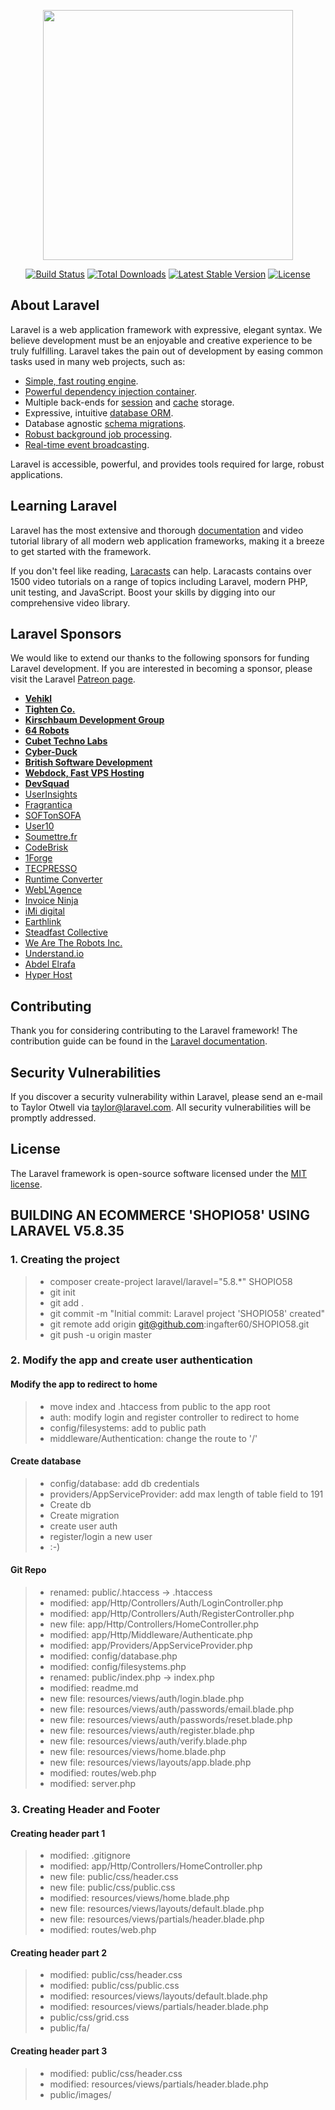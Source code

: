<p align="center"><img src="https://res.cloudinary.com/dtfbvvkyp/image/upload/v1566331377/laravel-logolockup-cmyk-red.svg" width="400"></p>

<p align="center">
<a href="https://travis-ci.org/laravel/framework"><img src="https://travis-ci.org/laravel/framework.svg" alt="Build Status"></a>
<a href="https://packagist.org/packages/laravel/framework"><img src="https://poser.pugx.org/laravel/framework/d/total.svg" alt="Total Downloads"></a>
<a href="https://packagist.org/packages/laravel/framework"><img src="https://poser.pugx.org/laravel/framework/v/stable.svg" alt="Latest Stable Version"></a>
<a href="https://packagist.org/packages/laravel/framework"><img src="https://poser.pugx.org/laravel/framework/license.svg" alt="License"></a>
</p>

## About Laravel

Laravel is a web application framework with expressive, elegant syntax. We believe development must be an enjoyable and creative experience to be truly fulfilling. Laravel takes the pain out of development by easing common tasks used in many web projects, such as:

- [Simple, fast routing engine](https://laravel.com/docs/routing).
- [Powerful dependency injection container](https://laravel.com/docs/container).
- Multiple back-ends for [session](https://laravel.com/docs/session) and [cache](https://laravel.com/docs/cache) storage.
- Expressive, intuitive [database ORM](https://laravel.com/docs/eloquent).
- Database agnostic [schema migrations](https://laravel.com/docs/migrations).
- [Robust background job processing](https://laravel.com/docs/queues).
- [Real-time event broadcasting](https://laravel.com/docs/broadcasting).

Laravel is accessible, powerful, and provides tools required for large, robust applications.

## Learning Laravel

Laravel has the most extensive and thorough [documentation](https://laravel.com/docs) and video tutorial library of all modern web application frameworks, making it a breeze to get started with the framework.

If you don't feel like reading, [Laracasts](https://laracasts.com) can help. Laracasts contains over 1500 video tutorials on a range of topics including Laravel, modern PHP, unit testing, and JavaScript. Boost your skills by digging into our comprehensive video library.

## Laravel Sponsors

We would like to extend our thanks to the following sponsors for funding Laravel development. If you are interested in becoming a sponsor, please visit the Laravel [Patreon page](https://patreon.com/taylorotwell).

- **[Vehikl](https://vehikl.com/)**
- **[Tighten Co.](https://tighten.co)**
- **[Kirschbaum Development Group](https://kirschbaumdevelopment.com)**
- **[64 Robots](https://64robots.com)**
- **[Cubet Techno Labs](https://cubettech.com)**
- **[Cyber-Duck](https://cyber-duck.co.uk)**
- **[British Software Development](https://www.britishsoftware.co)**
- **[Webdock, Fast VPS Hosting](https://www.webdock.io/en)**
- **[DevSquad](https://devsquad.com)**
- [UserInsights](https://userinsights.com)
- [Fragrantica](https://www.fragrantica.com)
- [SOFTonSOFA](https://softonsofa.com/)
- [User10](https://user10.com)
- [Soumettre.fr](https://soumettre.fr/)
- [CodeBrisk](https://codebrisk.com)
- [1Forge](https://1forge.com)
- [TECPRESSO](https://tecpresso.co.jp/)
- [Runtime Converter](http://runtimeconverter.com/)
- [WebL'Agence](https://weblagence.com/)
- [Invoice Ninja](https://www.invoiceninja.com)
- [iMi digital](https://www.imi-digital.de/)
- [Earthlink](https://www.earthlink.ro/)
- [Steadfast Collective](https://steadfastcollective.com/)
- [We Are The Robots Inc.](https://watr.mx/)
- [Understand.io](https://www.understand.io/)
- [Abdel Elrafa](https://abdelelrafa.com)
- [Hyper Host](https://hyper.host)

## Contributing

Thank you for considering contributing to the Laravel framework! The contribution guide can be found in the [Laravel documentation](https://laravel.com/docs/contributions).

## Security Vulnerabilities

If you discover a security vulnerability within Laravel, please send an e-mail to Taylor Otwell via [taylor@laravel.com](mailto:taylor@laravel.com). All security vulnerabilities will be promptly addressed.

## License

The Laravel framework is open-source software licensed under the [MIT license](https://opensource.org/licenses/MIT).

## BUILDING AN ECOMMERCE 'SHOPIO58' USING LARAVEL V5.8.35

### 1. Creating the project
   > - composer create-project laravel/laravel="5.8.*" SHOPIO58
   > - git init
   > - git add .
   > - git commit -m "Initial commit: Laravel project 'SHOPIO58' created"
   > - git remote add origin git@github.com:ingafter60/SHOPIO58.git
   > - git push -u origin master

### 2. Modify the app and create user authentication

   #### Modify the app to redirect to home
   > - move index and .htaccess from public to the app root
   > - auth: modify login and register controller to redirect to home
   > - config/filesystems: add to public path
   > - middleware/Authentication: change the route to '/'

   #### Create database

   > - config/database: add db credentials
   > - providers/AppServiceProvider: add max length of table field to 191
   > - Create db
   > - Create migration
   > - create user auth
   > - register/login a new user
   > - :-)

   #### Git Repo

   > - renamed:    public/.htaccess -> .htaccess
   > - modified:   app/Http/Controllers/Auth/LoginController.php
   > - modified:   app/Http/Controllers/Auth/RegisterController.php
   > - new file:   app/Http/Controllers/HomeController.php
   > - modified:   app/Http/Middleware/Authenticate.php
   > - modified:   app/Providers/AppServiceProvider.php
   > - modified:   config/database.php
   > - modified:   config/filesystems.php
   > - renamed:    public/index.php -> index.php
   > - modified:   readme.md
   > - new file:   resources/views/auth/login.blade.php
   > - new file:   resources/views/auth/passwords/email.blade.php
   > - new file:   resources/views/auth/passwords/reset.blade.php
   > - new file:   resources/views/auth/register.blade.php
   > - new file:   resources/views/auth/verify.blade.php
   > - new file:   resources/views/home.blade.php
   > - new file:   resources/views/layouts/app.blade.php
   > - modified:   routes/web.php
   > - modified:   server.php

### 3. Creating Header and Footer

   #### Creating header part 1

   > - modified:   .gitignore
   > - modified:   app/Http/Controllers/HomeController.php
   > - new file:   public/css/header.css
   > - new file:   public/css/public.css
   > - modified:   resources/views/home.blade.php
   > - new file:   resources/views/layouts/default.blade.php
   > - new file:   resources/views/partials/header.blade.php
   > - modified:   routes/web.php

   #### Creating header part 2

   > - modified:   public/css/header.css
   > - modified:   public/css/public.css
   > - modified:   resources/views/layouts/default.blade.php
   > - modified:   resources/views/partials/header.blade.php
   > - public/css/grid.css
   > - public/fa/

   #### Creating header part 3

   > - modified:   public/css/header.css
   > - modified:   resources/views/partials/header.blade.php
   > - public/images/
